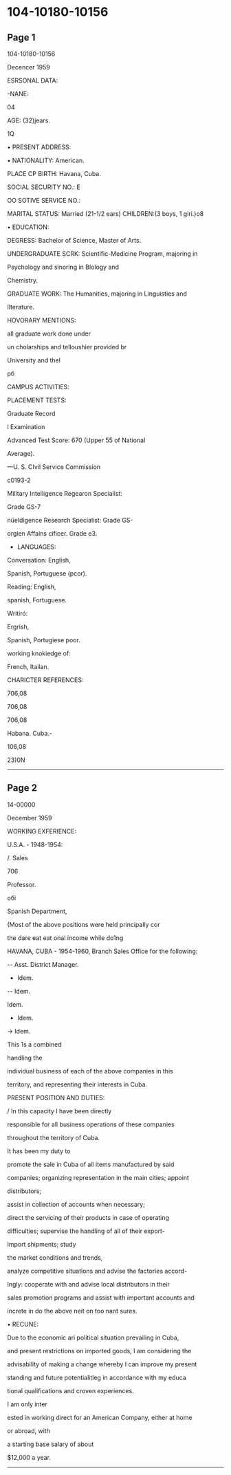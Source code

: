 # 104-10180-10156

## Page 1

104-10180-10156

Decencer 1959

ESRSONAL DATA:

-NANE:

04

AGE: (32)jears.

1Q

• PRESENT ADDRESS:

• NATIONALITY: American.

PLACE CP BIRTH: Havana, Cuba.

SOCIAL SECURITY NO.: E

OO SOTIVE SERVICE NO.:

MARITAL STATUS: Married (21-1/2 ears) CHILDREN:(3 boys, 1 giri.)o8

• EDUCATION:

DEGRESS: Bachelor of Science, Master of Arts.

UNDERGRADUATE SCRK: Scientific-Medicine Program, majoring in

Psychology and sinoring in Blology and

Chemistry.

GRADUATE WORK: The Humanities, majoring in Linguisties and

Ilterature.

HOVORARY MENTIONS:

all graduate work done under

un cholarships and telloushier provided br

University and thel

рб

CAMPUS ACTIVITIES:

PLACEMENT TESTS:

Graduate Record

l Examination

Advanced Test Score: 670 (Upper 55 of National

Average).

—U. S. CIvil Service Commission

c0193-2

Military Intelligence Regearon Specialist:

Grade GS-7

nüeldigence Research Specialist: Grade GS-

orgien Affains cificer. Grade e3.

- LANGUAGES:

Conversation: English,

Spanish, Portuguese (pcor).

Reading: English,

spanish, Fortuguese.

Writiró:

Ergrish,

Spanish, Portugiese poor.

working knokiedge of:

French, Itailan.

CHARICTER REFERENCES:

706,08

706,08

706,08

Habana. Cuba.-

106,08

23)0N

---

## Page 2

14-00000

December 1959

WORKING EXFERIENCE:

U.S.A. - 1948-1954:

/. Sales

706

Professor.

обі

Spanish Department,

(Most of the above positions were held principally cor

the dare eat eat onal income while do1ng

HAVANA, CUBA - 1954-1960, Branch Sales Office for the following:

-- Asst. District Manager.

- Idem.

-- Idem.

Idem.

- Idem.

→ Idem.

This 1s a combined

handling the

individual business of each of the above companies in this

territory, and representing their interests in Cuba.

PRESENT POSITION AND DUTIES:

/ In this capacity I have been directly

responsible for all business operations of these companies

throughout the territory of Cuba.

It has been my duty to

promote the sale in Cuba of all items manufactured by said

companies; organizing representation in the main cities; appoint

distributors;

assist in collection of accounts when necessary;

direct the servicing of their products in case of operating

difficulties; supervise the handling of all of their export-

Import shipments; study

the market conditions and trends,

analyze competitive situations and advise the factories accord-

Ingly: cooperate with and advise local distributors in their

sales promotion programs and assist with important accounts and

increte in do the above neit on too nant sures.

• RECUNE:

Due to the economic ari political situation prevailing in Cuba,

and present restrictions on imported goods, I am considering the

advisability of making a change whereby I can improve my present

standing and future potentialitleg in accordance with my educa

tional qualifications and croven experiences.

I am only inter

ested in working direct for an American Company, either at home

or abroad, with

a starting base salary of about

$12,000 a year.

---

